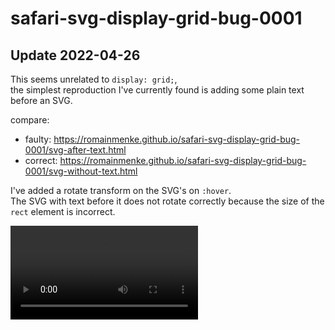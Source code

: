# safari-svg-display-grid-bug-0001

## Update 2022-04-26

This seems unrelated to `display: grid;`,  
the simplest reproduction I've currently found is adding some plain text before an SVG.

compare:
- faulty:  https://romainmenke.github.io/safari-svg-display-grid-bug-0001/svg-after-text.html
- correct: https://romainmenke.github.io/safari-svg-display-grid-bug-0001/svg-without-text.html

I've added a rotate transform on the SVG's on `:hover`.  
The SVG with text before it does not rotate correctly because the size of the `rect` element is incorrect.

<video src="https://user-images.githubusercontent.com/11521496/234633274-8deee93d-7cd6-4695-adac-7ed4db7b4f5b.mp4">

## Original report

I expect all squares to be of equal size (16x16)

In reality `display: grid;` seems to cause some SVG's to alter size.

Test in Safari 16.4

<img width="1009" alt="Screenshot 2023-04-25 at 18 21 06" src="https://user-images.githubusercontent.com/11521496/234340479-08cab89e-90b4-4626-9d1f-f2613490a398.png">

bug report : https://bugs.webkit.org/show_bug.cgi?id=255929
